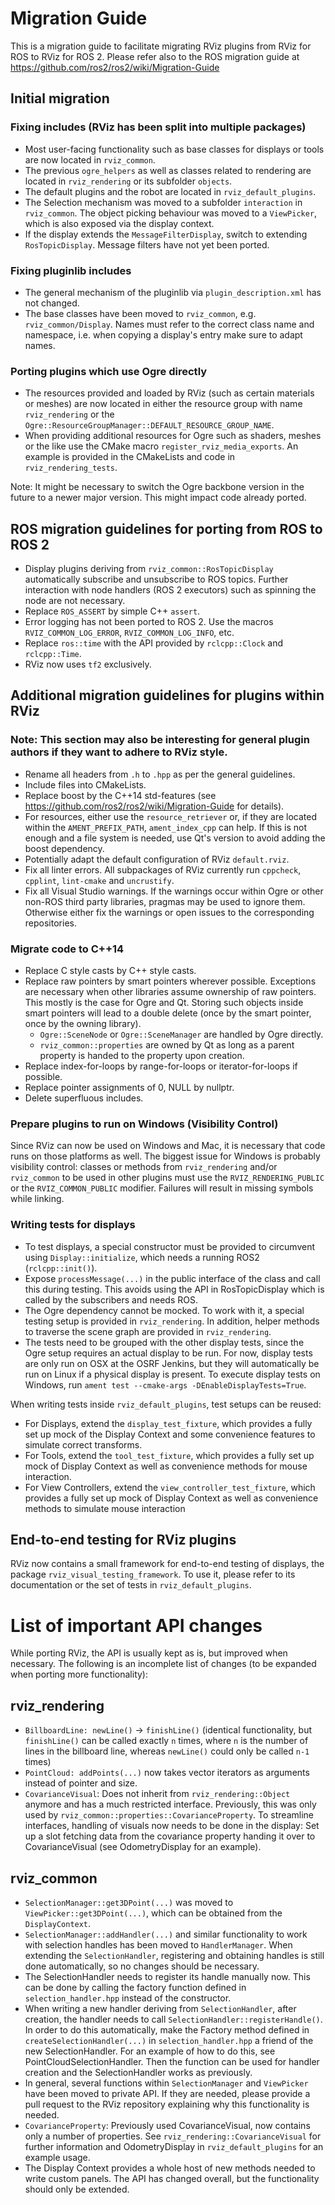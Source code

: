 # Migration Guide

This is a migration guide to facilitate migrating RViz plugins from RViz for ROS to RViz for ROS 2.
Please refer also to the ROS migration guide at https://github.com/ros2/ros2/wiki/Migration-Guide

## Initial migration

### Fixing includes (RViz has been split into multiple packages)

- Most user-facing functionality such as base classes for displays or tools are now located in `rviz_common`.
- The previous `ogre_helpers` as well as classes related to rendering are located in `rviz_rendering` or its subfolder `objects`.
- The default plugins and the robot are located in `rviz_default_plugins`.
- The Selection mechanism was moved to a subfolder `interaction` in `rviz_common`.
  The object picking behaviour was moved to a `ViewPicker`, which is also exposed via the display context.
- If the display extends the `MessageFilterDisplay`, switch to extending `RosTopicDisplay`.
  Message filters have not yet been ported.

### Fixing pluginlib includes

- The general mechanism of the pluginlib via `plugin_description.xml` has not changed.
- The base classes have been moved to `rviz_common`, e.g. `rviz_common/Display`.
  Names must refer to the correct class name and namespace, i.e. when copying a display's entry make sure to adapt names.

### Porting plugins which use Ogre directly

- The resources provided and loaded by RViz (such as certain materials or meshes) are now located in either the resource group with name `rviz_rendering` or the `Ogre::ResourceGroupManager::DEFAULT_RESOURCE_GROUP_NAME`.
- When providing additional resources for Ogre such as shaders, meshes or the like use the CMake macro `register_rviz_media_exports`.
  An example is provided in the CMakeLists and code in `rviz_rendering_tests`.

Note: It might be necessary to switch the Ogre backbone version in the future to a newer major version.
This might impact code already ported.

## ROS migration guidelines for porting from ROS to ROS 2

- Display plugins deriving from `rviz_common::RosTopicDisplay` automatically subscribe and unsubscribe to ROS topics.
  Further interaction with node handlers (ROS 2 executors) such as spinning the node are not necessary.
- Replace `ROS_ASSERT` by simple C++ `assert`.
- Error logging has not been ported to ROS 2.
  Use the macros `RVIZ_COMMON_LOG_ERROR`, `RVIZ_COMMON_LOG_INFO`, etc.
- Replace `ros::time` with the API provided by `rclcpp::Clock` and `rclcpp::Time`.
- RViz now uses `tf2` exclusively.

## Additional migration guidelines for plugins within RViz

### Note: This section may also be interesting for general plugin authors if they want to adhere to RViz style.

- Rename all headers from `.h` to `.hpp` as per the general guidelines.
- Include files into CMakeLists.
- Replace boost by the C++14 std-features (see https://github.com/ros2/ros2/wiki/Migration-Guide for details).
- For resources, either use the `resource_retriever` or, if they are located within the `AMENT_PREFIX_PATH`, `ament_index_cpp` can help.
  If this is not enough and a file system is needed, use Qt's version to avoid adding the boost dependency.
- Potentially adapt the default configuration of RViz `default.rviz`.
- Fix all linter errors. All subpackages of RViz currently run `cppcheck`, `cpplint`, `lint-cmake` and `uncrustify`.
- Fix all Visual Studio warnings.
  If the warnings occur within Ogre or other non-ROS third party libraries, pragmas may be used to ignore them.
  Otherwise either fix the warnings or open issues to the corresponding repositories.

### Migrate code to C++14

- Replace C style casts by C++ style casts.
- Replace raw pointers by smart pointers wherever possible.
  Exceptions are necessary when other libraries assume ownership of raw pointers.
  This mostly is the case for Ogre and Qt. Storing such objects inside smart pointers will lead to a double delete (once by the smart pointer, once by the owning library).
    - `Ogre::SceneNode` or `Ogre::SceneManager` are handled by Ogre directly.
    - `rviz_common::properties` are owned by Qt as long as a parent property is handed to the property upon creation.
- Replace index-for-loops by range-for-loops or iterator-for-loops if possible.
- Replace pointer assignments of 0, NULL by nullptr.
- Delete superfluous includes.

### Prepare plugins to run on Windows (Visibility Control)

Since RViz can now be used on Windows and Mac, it is necessary that code runs on those platforms as well.
The biggest issue for Windows is probably visibility control:
classes or methods from `rviz_rendering` and/or `rviz_common` to be used in other plugins must use the `RVIZ_RENDERING_PUBLIC` or the `RVIZ_COMMON_PUBLIC` modifier.
Failures will result in missing symbols while linking.

### Writing tests for displays

- To test displays, a special constructor must be provided to circumvent using `Display::initialize`, which needs a running ROS2 (`rclcpp::init()`).
- Expose `processMessage(...)` in the public interface of the class and call this during testing.
  This avoids using the API in RosTopicDisplay which is called by the subscribers and needs ROS.
- The Ogre dependency cannot be mocked.
  To work with it, a special testing setup is provided in `rviz_rendering`.
  In addition, helper methods to traverse the scene graph are provided in `rviz_rendering`.
- The tests need to be grouped with the other display tests, since the Ogre setup requires an actual display to be run.
  For now, display tests are only run on OSX at the OSRF Jenkins, but they will automatically be run on Linux if a physical display is present.
  To execute display tests on Windows, run `ament test --cmake-args -DEnableDisplayTests=True`.

When writing tests inside `rviz_default_plugins`, test setups can be reused: 
- For Displays, extend the `display_test_fixture`, which provides a fully set up mock of the Display Context and some convenience features to simulate correct transforms.
- For Tools, extend the `tool_test_fixture`, which provides a fully set up mock of Display Context as well as convenience methods for mouse interaction.
- For View Controllers, extend the `view_controller_test_fixture`, which provides a fully set up mock of Display Context as well as convenience methods to simulate mouse interaction

## End-to-end testing for RViz plugins

RViz now contains a small framework for end-to-end testing of displays, the package `rviz_visual_testing_framework`.
To use it, please refer to its documentation or the set of tests in `rviz_default_plugins`.

# List of important API changes

While porting RViz, the API is usually kept as is, but improved when necessary.
The following is an incomplete list of changes (to be expanded when porting more functionality):

## rviz_rendering

- `BillboardLine: newLine()` → `finishLine()` (identical functionality, but `finishLine()` can be called exactly `n` times, where `n` is the number of lines in the billboard line, whereas `newLine()` could only be called `n-1` times)
- `PointCloud: addPoints(...)` now takes vector iterators as arguments instead of pointer and size.
- `CovarianceVisual`: Does not inherit from `rviz_rendering::Object` anymore and has a much restricted interface.
Previously, this was only used by `rviz_common::properties::CovarianceProperty`.
To streamline interfaces, handling of visuals now needs to be done in the display: Set up a slot fetching data from the covariance property handing it over to CovarianceVisual (see OdometryDisplay for an example).

## rviz_common

- `SelectionManager::get3DPoint(...)` was moved to `ViewPicker::get3DPoint(...)`, which can be obtained from the `DisplayContext`.
- `SelectionManager::addHandler(...)` and similar functionality to work with selection handles has been moved to `HandlerManager`.
  When extending the `SelectionHandler`, registering and obtaining handles is still done automatically, so no changes should be necessary.
- The SelectionHandler needs to register its handle manually now. This can be done by calling the factory function defined in `selection_handler.hpp` instead of the constructor.
- When writing a new handler deriving from `SelectionHandler`, after creation, the handler needs to call `SelectionHandler::registerHandle()`.
In order to do this automatically, make the Factory method defined in `createSelectionHandler(...)` in `selection_handler.hpp` a friend of the new SelectionHandler.
For an example of how to do this, see PointCloudSelectionHandler.
Then the function can be used for handler creation and the SelectionHandler works as previously.
- In general, several functions within `SelectionManager` and `ViewPicker` have been moved to private API.
  If they are needed, please provide a pull request to the RViz repository explaining why this functionality is needed.
- `CovarianceProperty`: Previously used CovarianceVisual, now contains only a number of properties.
See `rviz_rendering::CovarianceVisual` for further information and OdometryDisplay in `rviz_default_plugins` for an example usage.
- The Display Context provides a whole host of new methods needed to write custom panels. The API has changed overall, but the functionality should only be extended.
